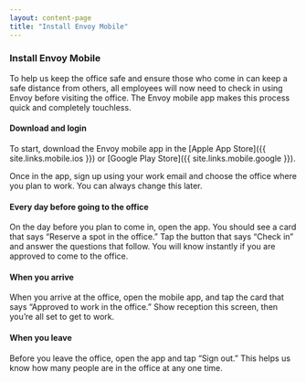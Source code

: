 ```yaml
---
layout: content-page
title: "Install Envoy Mobile"
---
```


### Install Envoy Mobile

To help us keep the office safe and ensure those who come in can keep a safe distance from others, all employees will now need to check in using Envoy before visiting the office. The Envoy mobile app makes this process quick and completely touchless.

#### Download and login
To start, download the Envoy mobile app in the [Apple App Store]({{ site.links.mobile.ios }}) or [Google Play Store]({{ site.links.mobile.google }}).

Once in the app, sign up using your work email and choose the office where you plan to work. You can always change this later.

#### Every day before going to the office
On the day before you plan to come in, open the app. You should see a card that says “Reserve a spot in the office.” Tap the button that says “Check in” and answer the questions that follow. You will know instantly if you are approved to come to the office.

#### When you arrive
When you arrive at the office, open the mobile app, and tap the card that says “Approved to work in the office.” Show reception this screen, then you’re all set to get to work.

#### When you leave
Before you leave the office, open the app and tap “Sign out.” This helps us know how many people are in the office at any one time.
